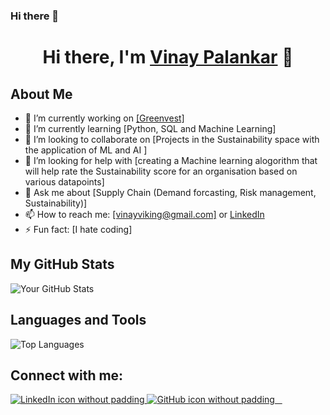 ### Hi there 👋

<h1 align="center">Hi there, I'm <a href="https://your-website-link.com/">Vinay Palankar</a> 👋</h1>

<h2>About Me</h2>
<ul>
  <li>🔭 I’m currently working on <a href="[Link to Your Project]">[Greenvest]</a></li>
  <li>🌱 I’m currently learning [Python, SQL and Machine Learning]</li>
  <li>👯 I’m looking to collaborate on [Projects in the Sustainability space with the application of ML and AI ]</li>
  <li>🤔 I’m looking for help with [creating a Machine learning alogorithm that will help rate the Sustainability score for an organisation based on various datapoints]</li>
  <li>💬 Ask me about [Supply Chain (Demand forcasting, Risk management, Sustainability)]</li>
  <li>📫 How to reach me: <a href="mailto:your-email@example.com">[vinayviking@gmail.com]</a> or <a href="[Your LinkedIn Profile URL]">LinkedIn</a></li>
  <li>⚡ Fun fact: [I hate coding]</li>
</ul>

<h2>My GitHub Stats</h2>
<p>
  <img src="https://github-readme-stats.vercel.app/api?username=yourusername&show_icons=true" alt="Your GitHub Stats"/>
</p>

<h2>Languages and Tools</h2>
<p>
  <img src="https://github-readme-stats.vercel.app/api/top-langs/?username=yourusername&layout=compact" alt="Top Languages"/>
</p>

<h2>Connect with me:</h2>
<p>
  <a href="https://www.linkedin.com/in/yourlinkedinprofile/">
    <img src="https://raw.githubusercontent.com/MartinHeinz/MartinHeinz/master/linkedin-3-16.png" alt="LinkedIn icon without padding"/>
  </a>
  <a href="https://www.github.com/yourusername/">
    <img src="https://raw.githubusercontent.com/MartinHeinz/MartinHeinz/master/github-16.png" alt="GitHub icon without padding"/>
  </a>
</p>
